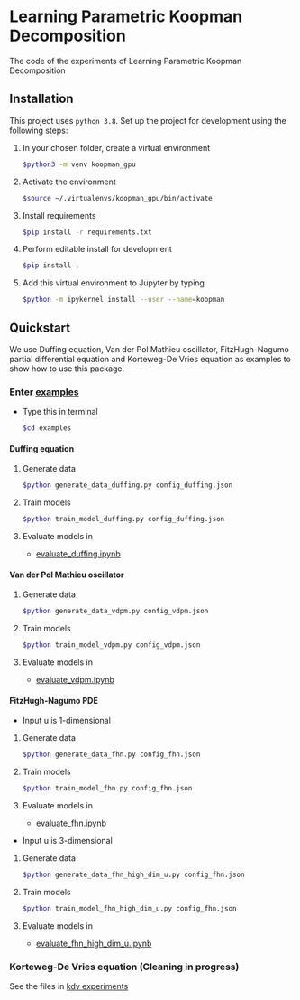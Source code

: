 # Learning Parametric Koopman Decomposition
The code of the experiments of Learning  Parametric Koopman Decomposition

## Installation

This project uses `python 3.8`. Set up the project for development using the following steps:

1. In your chosen folder, create a virtual environment
    ```bash
    $python3 -m venv koopman_gpu
    ```
2. Activate the environment
    ```bash
    $source ~/.virtualenvs/koopman_gpu/bin/activate
    ```
3. Install requirements
    ```bash
    $pip install -r requirements.txt
    ```
4. Perform editable install for development
    ```bash
    $pip install .
    ```
5. Add this virtual environment to Jupyter by typing
    ```bash
    $python -m ipykernel install --user --name=koopman
    ```

## Quickstart

We use Duffing equation, Van der Pol Mathieu oscillator, FitzHugh-Nagumo partial differential equation and Korteweg-De Vries equation as examples to show how to use this package.

### Enter [examples](./examples)
* Type this in terminal 
    ```bash
    $cd examples
    ```

#### Duffing equation

1. Generate data
    ```bash
    $python generate_data_duffing.py config_duffing.json
    ```
2. Train models
    ```bash
    $python train_model_duffing.py config_duffing.json
    ```
3. Evaluate models in

   - [evaluate_duffing.ipynb](./examples/evaluate_duffing.ipynb)

#### Van der Pol Mathieu oscillator

1. Generate data
    ```bash
    $python generate_data_vdpm.py config_vdpm.json
    ```
2. Train models
    ```bash
    $python train_model_vdpm.py config_vdpm.json
    ```
3. Evaluate models in

   - [evaluate_vdpm.ipynb](./examples/evaluate_vdpm.ipynb)


#### FitzHugh-Nagumo PDE

* Input u is 1-dimensional

1. Generate data
    ```bash
    $python generate_data_fhn.py config_fhn.json
    ```
2. Train models
    ```bash
    $python train_model_fhn.py config_fhn.json
    ```
3. Evaluate models in

   - [evaluate_fhn.ipynb](./examples/evaluate_fhn.ipynb)

* Input u is 3-dimensional

1. Generate data
    ```bash
    $python generate_data_fhn_high_dim_u.py config_fhn.json
    ```
2. Train models
    ```bash
    $python train_model_fhn_high_dim_u.py config_fhn.json
    ```
3. Evaluate models in

   - [evaluate_fhn_high_dim_u.ipynb](./examples/evaluate_fhn_high_dim_u.ipynb)


### Korteweg-De Vries equation (Cleaning in progress)

See the files in [kdv experiments](./examples/kdv_experiments)